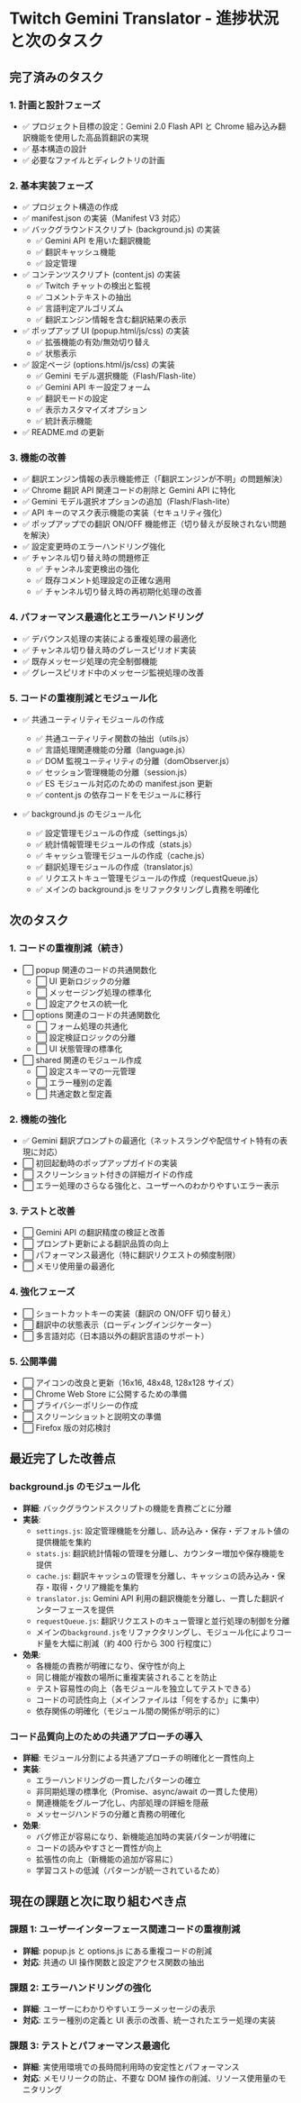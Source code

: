 # Twitch Gemini Translator - 進捗状況と次のタスク

## 完了済みのタスク

### 1. 計画と設計フェーズ

- ✅ プロジェクト目標の設定：Gemini 2.0 Flash API と Chrome 組み込み翻訳機能を使用した高品質翻訳の実現
- ✅ 基本構造の設計
- ✅ 必要なファイルとディレクトリの計画

### 2. 基本実装フェーズ

- ✅ プロジェクト構造の作成
- ✅ manifest.json の実装（Manifest V3 対応）
- ✅ バックグラウンドスクリプト (background.js) の実装
  - ✅ Gemini API を用いた翻訳機能
  - ✅ 翻訳キャッシュ機能
  - ✅ 設定管理
- ✅ コンテンツスクリプト (content.js) の実装
  - ✅ Twitch チャットの検出と監視
  - ✅ コメントテキストの抽出
  - ✅ 言語判定アルゴリズム
  - ✅ 翻訳エンジン情報を含む翻訳結果の表示
- ✅ ポップアップ UI (popup.html/js/css) の実装
  - ✅ 拡張機能の有効/無効切り替え
  - ✅ 状態表示
- ✅ 設定ページ (options.html/js/css) の実装
  - ✅ Gemini モデル選択機能（Flash/Flash-lite）
  - ✅ Gemini API キー設定フォーム
  - ✅ 翻訳モードの設定
  - ✅ 表示カスタマイズオプション
  - ✅ 統計表示機能
- ✅ README.md の更新

### 3. 機能の改善

- ✅ 翻訳エンジン情報の表示機能修正（「翻訳エンジンが不明」の問題解決）
- ✅ Chrome 翻訳 API 関連コードの削除と Gemini API に特化
- ✅ Gemini モデル選択オプションの追加（Flash/Flash-lite）
- ✅ API キーのマスク表示機能の実装（セキュリティ強化）
- ✅ ポップアップでの翻訳 ON/OFF 機能修正（切り替えが反映されない問題を解決）
- ✅ 設定変更時のエラーハンドリング強化
- ✅ チャンネル切り替え時の問題修正
  - ✅ チャンネル変更検出の強化
  - ✅ 既存コメント処理設定の正確な適用
  - ✅ チャンネル切り替え時の再初期化処理の改善

### 4. パフォーマンス最適化とエラーハンドリング

- ✅ デバウンス処理の実装による重複処理の最適化
- ✅ チャンネル切り替え時のグレースピリオド実装
- ✅ 既存メッセージ処理の完全制御機能
- ✅ グレースピリオド中のメッセージ監視処理の改善

### 5. コードの重複削減とモジュール化

- ✅ 共通ユーティリティモジュールの作成

  - ✅ 共通ユーティリティ関数の抽出（utils.js）
  - ✅ 言語処理関連機能の分離（language.js）
  - ✅ DOM 監視ユーティリティの分離（domObserver.js）
  - ✅ セッション管理機能の分離（session.js）
  - ✅ ES モジュール対応のための manifest.json 更新
  - ✅ content.js の依存コードをモジュールに移行

- ✅ background.js のモジュール化
  - ✅ 設定管理モジュールの作成（settings.js）
  - ✅ 統計情報管理モジュールの作成（stats.js）
  - ✅ キャッシュ管理モジュールの作成（cache.js）
  - ✅ 翻訳処理モジュールの作成（translator.js）
  - ✅ リクエストキュー管理モジュールの作成（requestQueue.js）
  - ✅ メインの background.js をリファクタリングし責務を明確化

## 次のタスク

### 1. コードの重複削減（続き）

- ⬜ popup 関連のコードの共通関数化
  - ⬜ UI 更新ロジックの分離
  - ⬜ メッセージング処理の標準化
  - ⬜ 設定アクセスの統一化
- ⬜ options 関連のコードの共通関数化
  - ⬜ フォーム処理の共通化
  - ⬜ 設定検証ロジックの分離
  - ⬜ UI 状態管理の標準化
- ⬜ shared 関連のモジュール作成
  - ⬜ 設定スキーマの一元管理
  - ⬜ エラー種別の定義
  - ⬜ 共通定数と型定義

### 2. 機能の強化

- ✅ Gemini 翻訳プロンプトの最適化（ネットスラングや配信サイト特有の表現に対応）
- ⬜ 初回起動時のポップアップガイドの実装
- ⬜ スクリーンショット付きの詳細ガイドの作成
- ⬜ エラー処理のさらなる強化と、ユーザーへのわかりやすいエラー表示

### 3. テストと改善

- ⬜ Gemini API の翻訳精度の検証と改善
- ⬜ プロンプト更新による翻訳品質の向上
- ⬜ パフォーマンス最適化（特に翻訳リクエストの頻度制限）
- ⬜ メモリ使用量の最適化

### 4. 強化フェーズ

- ⬜ ショートカットキーの実装（翻訳の ON/OFF 切り替え）
- ⬜ 翻訳中の状態表示（ローディングインジケーター）
- ⬜ 多言語対応（日本語以外の翻訳言語のサポート）

### 5. 公開準備

- ⬜ アイコンの改良と更新（16x16, 48x48, 128x128 サイズ）
- ⬜ Chrome Web Store に公開するための準備
- ⬜ プライバシーポリシーの作成
- ⬜ スクリーンショットと説明文の準備
- ⬜ Firefox 版の対応検討

## 最近完了した改善点

### background.js のモジュール化

- **詳細**: バックグラウンドスクリプトの機能を責務ごとに分離
- **実装**:
  - `settings.js`: 設定管理機能を分離し、読み込み・保存・デフォルト値の提供機能を集約
  - `stats.js`: 翻訳統計情報の管理を分離し、カウンター増加や保存機能を提供
  - `cache.js`: 翻訳キャッシュの管理を分離し、キャッシュの読み込み・保存・取得・クリア機能を集約
  - `translator.js`: Gemini API 利用の翻訳機能を分離し、一貫した翻訳インターフェースを提供
  - `requestQueue.js`: 翻訳リクエストのキュー管理と並行処理の制御を分離
  - メインの`background.js`をリファクタリングし、モジュール化によりコード量を大幅に削減（約 400 行から 300 行程度に）
- **効果**:
  - 各機能の責務が明確になり、保守性が向上
  - 同じ機能が複数の場所に重複実装されることを防止
  - テスト容易性の向上（各モジュールを独立してテストできる）
  - コードの可読性向上（メインファイルは「何をするか」に集中）
  - 依存関係の明確化（モジュール間の関係が明示的に）

### コード品質向上のための共通アプローチの導入

- **詳細**: モジュール分割による共通アプローチの明確化と一貫性向上
- **実装**:
  - エラーハンドリングの一貫したパターンの確立
  - 非同期処理の標準化（Promise、async/await の一貫した使用）
  - 関連機能をグループ化し、内部処理の詳細を隠蔽
  - メッセージハンドラの分離と責務の明確化
- **効果**:
  - バグ修正が容易になり、新機能追加時の実装パターンが明確に
  - コードの読みやすさと一貫性が向上
  - 拡張性の向上（新機能の追加が容易に）
  - 学習コストの低減（パターンが統一されているため）

## 現在の課題と次に取り組むべき点

### 課題 1: ユーザーインターフェース関連コードの重複削減

- **詳細**: popup.js と options.js にある重複コードの削減
- **対応**: 共通の UI 操作関数と設定アクセス関数の抽出

### 課題 2: エラーハンドリングの強化

- **詳細**: ユーザーにわかりやすいエラーメッセージの表示
- **対応**: エラー種別の定義と UI 表示の改善、統一されたエラー処理の実装

### 課題 3: テストとパフォーマンス最適化

- **詳細**: 実使用環境での長時間利用時の安定性とパフォーマンス
- **対応**: メモリリークの防止、不要な DOM 操作の削減、リソース使用量のモニタリング

